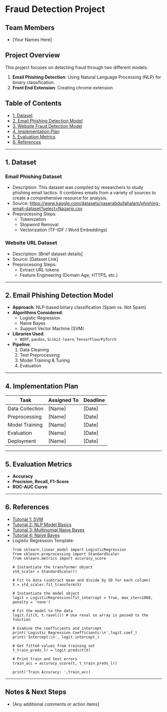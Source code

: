 # Fraud Detection Project

## Team Members
- [Your Names Here]

## Project Overview
This project focuses on detecting fraud through two different models:
1. **Email Phishing Detection**: Using Natural Language Processing (NLP) for binary classification.
2. **Front End Extension**: Creating chrome extension

## Table of Contents
- [1. Dataset](#dataset)
- [2. Email Phishing Detection Model](#email-phishing-detection-model)
- [3. Website Fraud Detection Model](#website-fraud-detection-model)
- [4. Implementation Plan](#implementation-plan)
- [5. Evaluation Metrics](#evaluation-metrics)
- [6. References](#references)

---

## 1. Dataset
### Email Phishing Dataset
- Description: This dataset was compiled by researchers to study phishing email tactics. It combines emails from a variety of sources to create a comprehensive resource for analysis.
- Source: https://www.kaggle.com/datasets/naserabdullahalam/phishing-email-dataset?select=Nazario.csv
- Preprocessing Steps:
  - Tokenization
  - Stopword Removal
  - Vectorization (TF-IDF / Word Embeddings)

### Website URL Dataset
- Description: [Brief dataset details]
- Source: [Dataset Link]
- Preprocessing Steps:
  - Extract URL tokens
  - Feature Engineering (Domain Age, HTTPS, etc.)
  
---

## 2. Email Phishing Detection Model
- **Approach**: NLP-based binary classification (Spam vs. Not Spam)
- **Algorithms Considered**:
  - Logistic Regression
  - Naive Bayes
  - Support Vector Machine (SVM)
- **Libraries Used**: 
  - `BERT`, `pandas`, `Scikit-learn`, `TensorFlow/PyTorch`
- **Pipeline**:
  1. Data Cleaning
  2. Text Preprocessing
  3. Model Training & Tuning
  4. Evaluation

---

## 4. Implementation Plan
| Task | Assigned To | Deadline |
|------|------------|----------|
| Data Collection | [Name] | [Date] |
| Preprocessing | [Name] | [Date] |
| Model Training | [Name] | [Date] |
| Evaluation | [Name] | [Date] |
| Deployment | [Name] | [Date] |

---

## 5. Evaluation Metrics
- **Accuracy**
- **Precision, Recall, F1-Score**
- **ROC-AUC Curve**

---

## 6. References
- [Tutorial 1: SVM](https://www.geeksforgeeks.org/classifying-data-using-support-vector-machinessvms-in-python/)
- [Tutorial 2: NLP Model Basics](https://medium.com/analytics-vidhya/natural-language-processing-nlp-workflow-tutorial-for-binary-classification-in-sci-kit-learn-b9f94c6aaf14)
- [Tutorial 3: Multinomial Naive Bayes](https://www.youtube.com/watch?v=Thz4WzC3UdM)
- [Tutorial 4: Naive Bayes](https://www.geeksforgeeks.org/applying-multinomial-naive-bayes-to-nlp-problems/)
- Logistic Regression Template:
  ```
  from sklearn.linear_model import LogisticRegression
  from sklearn.preprocessing import StandardScaler
  from sklearn.metrics import accuracy_score
  
  # Instantiate the transformer object
  std_scaler = StandardScaler()
  
  # Fit to data (subtract mean and divide by SD for each column)
  X = std_scaler.fit_transform(X)
  
  # Instantiate the model object
  logit = LogisticRegression(fit_intercept = True, max_iter=1000, penalty = 'none')
  
  # Fit the model to the data
  logit.fit(X, t.ravel()) # Use reval so array is passed to the function
  
  # Examine the coefficients and intercept
  print('Logistic Regression Coefficients:\n',logit.coef_)
  print('Intercept:\n', logit.intercept_)
  
  # Get fitted values from training set
  t_train_preds_lr = logit.predict(X)
  
  # Print train and test errors
  train_acc = accuracy_score(t, t_train_preds_lr)
  
  print('Train Accuracy: ',train_acc)
  ```
---

## Notes & Next Steps
- [Any additional comments or action items]
